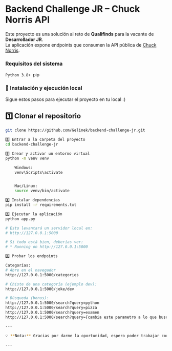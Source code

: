 # Backend Challenge JR – Chuck Norris API

Este proyecto es una solución al reto de **Qualifinds** para la vacante de **Desarrollador JR**.  
La aplicación expone endpoints que consumen la API pública de [Chuck Norris](https://api.chucknorris.io/).

### Requisitos del sistema

`Python 3.8+
`pip


### 🚀 Instalación y ejecución local

Sigue estos pasos para ejecutar el proyecto en tu local :)


## 1️⃣ Clonar el repositorio
```bash
git clone https://github.com/Gelinek/backend-challenge-jr.git

2️⃣ Entrar a la carpeta del proyecto
cd backend-challenge-jr

3️⃣ Crear y activar un entorno virtual
python -m venv venv

    Windows:
    venv\Scripts\activate


    Mac/Linux:
    source venv/bin/activate

4️⃣ Instalar dependencias
pip install -r requirements.txt

5️⃣ Ejecutar la aplicación
python app.py

# Esto levantará un servidor local en:
# http://127.0.0.1:5000

# Si todo está bien, deberías ver:
# * Running on http://127.0.0.1:5000

6️⃣ Probar los endpoints

Categorías:
# Abre en el navegador
http://127.0.0.1:5000/categories

# Chiste de una categoría (ejemplo dev):
http://127.0.0.1:5000/joke/dev

# Búsqueda (bonus):
http://127.0.0.1:5000/search?query=python
http://127.0.0.1:5000/search?query=pizza
http://127.0.0.1:5000/search?query=examen
http://127.0.0.1:5000/search?query={cambia este parametro a lo que buscas :)}

---

💡 **Nota:** Gracias por darme la oportunidad, espero poder trabajar con ustedes.

---
